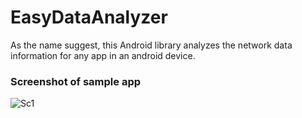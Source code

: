 # EasyDataAnalyzer

As the name suggest, this Android library analyzes the network data information for any app in an android device.


### Screenshot of sample app
![Sc1](https://github.com/NikhilBhutani/EasyDataAnalyzer/blob/master/device-2016-07-14-192534.png) 


